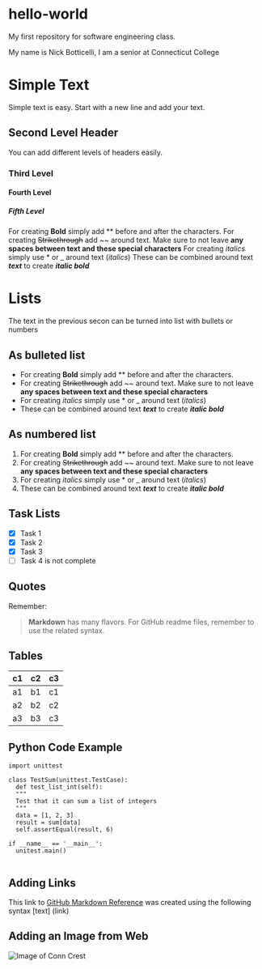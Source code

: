 # hello-world
My first repository for software engineering class.

My name is Nick Botticelli,
I am a senior at Connecticut College

# **Simple Text**

Simple text is easy. Start with a new line and add your text.

## **Second Level Header**

You can add different levels of headers easily.

### **Third Level**

#### **Fourth Level**

##### **Fifth Level**

For creating **Bold** simply add ** before and after the characters.
For creating ~~Strikethrough~~ add ~~ around text. Make sure to not leave **any spaces between text and these special characters**
For creating *italics* simply use * or _ around text (_italics_)
These can be combined around text _**text**_ to create _**italic bold**_

# **Lists**

The text in the previous secon can be turned into list with bullets or numbers


## **As bulleted list**
* For creating **Bold** simply add ** before and after the characters.
* For creating ~~Strikethrough~~ add ~~ around text. Make sure to not leave **any spaces between text and these special characters**
* For creating *italics* simply use * or _ around text (_italics_)
* These can be combined around text _**text**_ to create _**italic bold**_

## **As numbered list**

1. For creating **Bold** simply add ** before and after the characters.
2. For creating ~~Strikethrough~~ add ~~ around text. Make sure to not leave **any spaces between text and these special characters**
3. For creating *italics* simply use * or _ around text (_italics_)
4. These can be combined around text _**text**_ to create _**italic bold**_

## **Task Lists**

- [x] Task 1
- [x] Task 2
- [x] Task 3
- [ ] Task 4 is not complete

## **Quotes**

Remember:
> **Markdown** has many flavors. For GitHub readme files, remember to use the related
> syntax.

## **Tables**

c1 | c2 | c3
---|----|---
a1 | b1 |c1
a2 | b2 | c2
a3 | b3 | c3

## **Python Code Example**

```
import unittest

class TestSum(unittest.TestCase):
  def test_list_int(self):
  """
  Test that it can sum a list of integers
  """
  data = [1, 2, 3]
  result = sum[data]
  self.assertEqual(result, 6)
  
if __name__ == '__main__':
  unitest.main()
  
```
## **Adding Links**
This link to [GitHub Markdown Reference](https://guides.github.com/features/mastering-markdown/) was created using the following syntax
[text] (link)

## **Adding an Image from Web**
![Image of Conn Crest](https://upload.wikimedia.org/wikipedia/en/thumb/8/8b/Formal_Seal_of_Connecticut_College%2C_New_London%2C_CT%2C_USA.svg/1200px-Formal_Seal_of_Connecticut_College%2C_New_London%2C_CT%2C_USA.svg.png)
